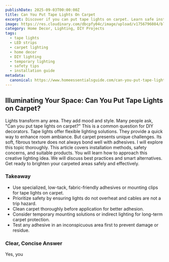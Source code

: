 ```yaml
---
publishDate: 2025-09-03T00:00:00Z
title: Can You Put Tape Lights On Carpet
excerpt: Discover if you can put tape lights on carpet. Learn safe installation methods, adhesive tips, and creative ideas for illuminating your space.
image: https://res.cloudinary.com/dbcpfy04c/image/upload/v1756796084/blog_image_1756796084_v7imkn.webp
category: Home Decor, Lighting, DIY Projects
tags:
  - tape lights
  - LED strips
  - carpet lighting
  - home decor
  - DIY lighting
  - temporary lighting
  - safety tips
  - installation guide
metadata:
  canonical: https://www.homeessentialsguide.com/can-you-put-tape-lights-on-carpet
---
```


## Illuminating Your Space: Can You Put Tape Lights on Carpet?

Lights transform any area. They add mood and style. Many people ask, "Can you put tape lights on carpet?" This is a common question for DIY decorators. Tape lights offer flexible lighting solutions. They provide a quick way to enhance room ambiance. But carpet presents unique challenges. Its soft, fibrous texture does not always bond well with adhesives. I will explore this topic thoroughly. This article covers installation methods, safety concerns, and suitable products. You will learn how to approach this creative lighting idea. We will discuss best practices and smart alternatives. Get ready to brighten your carpeted areas safely and effectively.

### Takeaway

*   Use specialized, low-tack, fabric-friendly adhesives or mounting clips for tape lights on carpet.
*   Prioritize safety by ensuring lights do not overheat and cables are not a trip hazard.
*   Clean carpet thoroughly before application for better adhesion.
*   Consider temporary mounting solutions or indirect lighting for long-term carpet protection.
*   Test any adhesive in an inconspicuous area first to prevent damage or residue.

### Clear, Concise Answer

Yes, you
